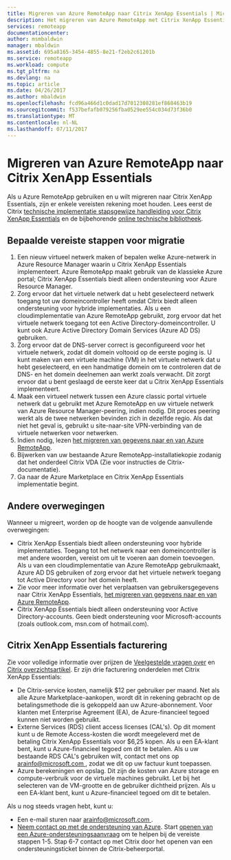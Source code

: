 ```yaml
---
title: Migreren van Azure RemoteApp naar Citrix XenApp Essentials | Microsoft Docs
description: Het migreren van Azure RemoteApp met Citrix XenApp Essentials
services: remoteapp
documentationcenter: 
author: msmbaldwin
manager: mbaldwin
ms.assetid: 695a8165-3454-4855-8e21-f2eb2c61201b
ms.service: remoteapp
ms.workload: compute
ms.tgt_pltfrm: na
ms.devlang: na
ms.topic: article
ms.date: 04/26/2017
ms.author: mbaldwin
ms.openlocfilehash: fcd96a466d1c0dad17d7012308281ef868463b19
ms.sourcegitcommit: f537befafb079256fba0529ee554c034d73f36b0
ms.translationtype: MT
ms.contentlocale: nl-NL
ms.lasthandoff: 07/11/2017
---
```

# <a name="migrate-from-azure-remoteapp-to-citrix-xenapp-essentials"></a>Migreren van Azure RemoteApp naar Citrix XenApp Essentials

Als u Azure RemoteApp gebruiken en u wilt migreren naar Citrix XenApp Essentials, zijn er enkele vereisten rekening moet houden. Lees eerst de Citrix [technische implementatie stapsgewijze handleiding voor Citrix XenApp Essentials](https://docs.citrix.com/content/dam/docs/en-us/citrix-cloud/downloads/xenapp-essentials-deployment-guide.pdf) en de bijbehorende [online technische bibliotheek](http://docs.citrix.com/en-us/citrix-cloud/xenapp-and-xendesktop-service/xenapp-essentials.html). 

## <a name="prerequisite-steps-for-migration"></a>Bepaalde vereiste stappen voor migratie

1. Een nieuw virtueel netwerk maken of bepalen welke Azure-netwerk in Azure Resource Manager waarin u Citrix XenApp Essentials implementeert. Azure RemoteApp maakt gebruik van de klassieke Azure portal; Citrix XenApp Essentials biedt alleen ondersteuning voor Azure Resource Manager.  
2. Zorg ervoor dat het virtuele netwerk dat u hebt geselecteerd netwerk toegang tot uw domeincontroller heeft omdat Citrix biedt alleen ondersteuning voor hybride implementaties. Als u een cloudimplementatie van Azure RemoteApp gebruikt, zorg ervoor dat het virtuele netwerk toegang tot een Active Directory-domeincontroller. U kunt ook Azure Active Directory Domain Services (Azure AD DS) gebruiken. 
3. Zorg ervoor dat de DNS-server correct is geconfigureerd voor het virtuele netwerk, zodat dit domein voltooid op de eerste poging is. U kunt maken van een virtuele machine (VM) in het virtuele netwerk dat u hebt geselecteerd, en een handmatige domein om te controleren dat de DNS- en het domein deelnemen aan werkt zoals verwacht. Dit zorgt ervoor dat u bent geslaagd de eerste keer dat u Citrix XenApp Essentials implementeert. 
4. Maak een virtueel netwerk tussen een Azure classic portal virtuele netwerk dat u gebruikt met Azure RemoteApp en uw virtuele netwerk van Azure Resource Manager-peering, indien nodig. Dit proces peering werkt als de twee netwerken bevinden zich in dezelfde regio. Als dat niet het geval is, gebruikt u site-naar-site VPN-verbinding van de virtuele netwerken voor netwerken. 
5. Indien nodig, lezen [het migreren van gegevens naar en van Azure RemoteApp](remoteapp-migrate.md). 
6. Bijwerken van uw bestaande Azure RemoteApp-installatiekopie zodanig dat het onderdeel Citrix VDA (Zie voor instructies de Citrix-documentatie). 
7. Ga naar de Azure Marketplace en Citrix XenApp Essentials implementatie begint.

## <a name="other-considerations"></a>Andere overwegingen

Wanneer u migreert, worden op de hoogte van de volgende aanvullende overwegingen:
- Citrix XenApp Essentials biedt alleen ondersteuning voor hybride implementaties. Toegang tot het netwerk naar een domeincontroller is met andere woorden, vereist om uit te voeren aan domein toevoegen. Als u van een cloudimplementatie van Azure RemoteApp gebruikmaakt, Azure AD DS gebruiken of zorg ervoor dat het virtuele netwerk toegang tot Active Directory voor het domein heeft. 
- Zie voor meer informatie over het verplaatsen van gebruikersgegevens naar Citrix XenApp Essentials, [het migreren van gegevens naar en van Azure RemoteApp](remoteapp-migrate.md). 
- Citrix XenApp Essentials biedt alleen ondersteuning voor Active Directory-accounts. Geen biedt ondersteuning voor Microsoft-accounts (zoals outlook.com, msn.com of hotmail.com). 

## <a name="citrix-xenapp-essentials-billing"></a>Citrix XenApp Essentials facturering

Zie voor volledige informatie over prijzen de [Veelgestelde vragen over](https://www.citrix.com/global-partners/microsoft/resources/xenapp-essentials-faq.html#tab-30699) en [Citrix overzichtsartikel](https://www.citrix.com/global-partners/microsoft/remote-app.html). Er zijn drie facturering onderdelen met Citrix XenApp Essentials:

- De Citrix-service kosten, namelijk $12 per gebruiker per maand. Net als alle Azure Marketplace-aankopen, wordt dit in rekening gebracht op de betalingsmethode die is gekoppeld aan uw Azure-abonnement. Voor klanten met Enterprise Agreement (EA), de Azure-financieel tegoed kunnen niet worden gebruikt. 
- Externe Services (RDS) client access licenses (CAL's). Op dit moment kunt u de Remote Access-kosten die wordt meegeleverd met de betaling Citrix XenApp Essentials voor $6,25 kopen. Als u een EA-klant bent, kunt u Azure-financieel tegoed om dit te betalen. Als u uw bestaande RDS CAL's gebruiken wilt, contact met ons op [ arainfo@microsoft.com ](mailto:arainfo@microsoft.com), zodat we dit op uw factuur kunt toepassen. 
- Azure berekeningen en opslag. Dit zijn de kosten van Azure storage en compute-verbruik voor de virtuele machines gebruikt. Let bij het selecteren van de VM-grootte en de gebruiker dichtheid prijzen. Als u een EA-klant bent, kunt u Azure-financieel tegoed om dit te betalen.

Als u nog steeds vragen hebt, kunt u:
- Een e-mail sturen naar [ arainfo@microsoft.com ](mailto:arainfo@microsoft.com).
- [Neem contact op met de ondersteuning van Azure](https://portal.azure.com/?#blade/Microsoft_Azure_Support/HelpAndSupportBlade). Start [openen van een Azure-ondersteuningsaanvraag](https://portal.azure.com/?#blade/Microsoft_Azure_Support/HelpAndSupportBlade) om te helpen bij de vereiste stappen 1-5. Stap 6-7 contact op met Citrix door het openen van een ondersteuningsticket binnen de Citrix-beheerportal. 
